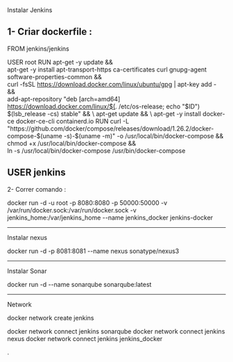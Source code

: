 Instalar Jenkins  

1- Criar dockerfile :
------------------------------
FROM jenkins/jenkins

USER root
RUN apt-get -y update && \
    apt-get -y install apt-transport-https ca-certificates curl gnupg-agent software-properties-common && \
    curl -fsSL https://download.docker.com/linux/ubuntu/gpg | apt-key add - && \
    add-apt-repository "deb [arch=amd64] https://download.docker.com/linux/$(. /etc/os-release; echo "$ID") $(lsb_release -cs) stable" && \
    apt-get update && \
    apt-get -y install docker-ce docker-ce-cli containerd.io
RUN curl -L "https://github.com/docker/compose/releases/download/1.26.2/docker-compose-$(uname -s)-$(uname -m)" -o /usr/local/bin/docker-compose && \
    chmod +x /usr/local/bin/docker-compose && \
    ln -s /usr/local/bin/docker-compose /usr/bin/docker-compose

USER jenkins
---------------------------------------------------

2- Correr comando :

docker run -d -u root -p 8080:8080 -p 50000:50000 -v /var/run/docker.sock:/var/run/docker.sock -v jenkins_home:/var/jenkins_home --name jenkins_docker jenkins-docker

--------------------------------------------------

Instalar nexus

docker run -d -p 8081:8081 --name nexus sonatype/nexus3

-------------------------------------------------

Instalar Sonar

docker run -d --name sonarqube sonarqube:latest

-------------------------------------------------

Network 

docker network create jenkins 

docker network connect jenkins sonarqube
docker network connect jenkins nexus
docker network connect jenkins jenkins_docker

.








